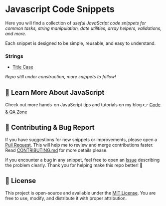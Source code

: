 # Javascript Code Snippets

Here you will find a collection of *useful JavaScript code snippets for common tasks, string manipulation, date utilities, array helpers, validations, and more.*

Each snippet is designed to be simple, reusable, and easy to understand.

### Strings
- [Title Case](./snippets/strings/title-case.js)

*Repo still under construction, more snippets to follow!*

## 🚀 Learn More About JavaScript

Check out more hands-on JavaScript tips and tutorials on my blog 👉 [Code & QA Zone](https://codeqazone.com/categories/javascript)

## 📝 Contributing & Bug Report

If you have suggestions for new snippets or improvements, please open a [Pull Request](./github/PULL_REQUEST_TEMPLATE.md). This will help me to review and merge contributions faster. Read [CONTRIBUTING.md](./github/CONTRIBUTING.md) for more details please.

If you encounter a bug in any snippet, feel free to open an [Issue]( https://github.com/ypdev19/javascript-snippets/issues) describing the problem clearly. Thank you for helping make this repo better! 🙌 

## 📄 License

This project is open-source and available under the [MIT License](./LICENSE). You are free to use, modify, and distribute it with proper attribution.
